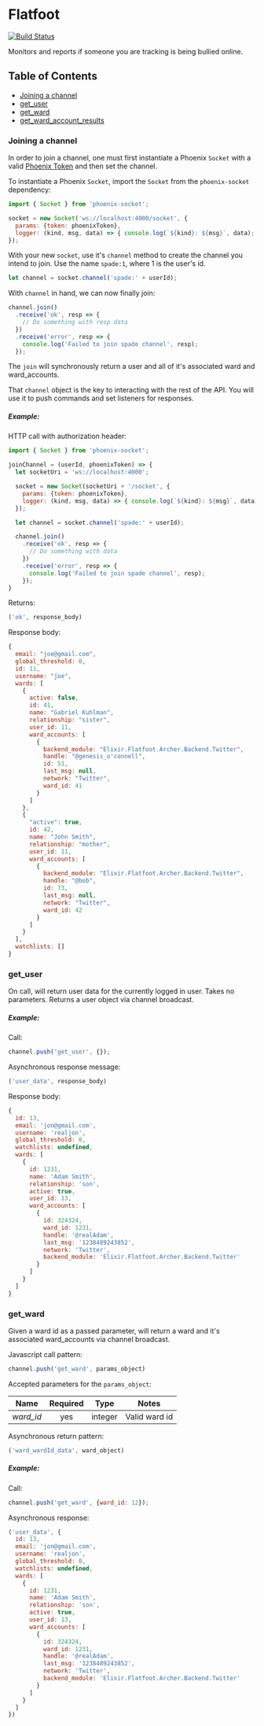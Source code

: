 # Flatfoot
[![Build Status](https://travis-ci.org/davelively14/flatfoot.svg?branch=master)](https://travis-ci.org/davelively14/flatfoot)

Monitors and reports if someone you are tracking is being bullied online.

## Table of Contents

* [Joining a channel](#join)
* [get_user](#get-user)
* [get_ward](#get-ward)
* [get_ward_account_results](#get-ward-account-results)

### <a name="join"></a>Joining a channel

In order to join a channel, one must first instantiate a Phoenix `Socket` with a valid [Phoenix Token](https://github.com/davelively14/flatfoot/blob/master/JSON_api.md#get-token) and then set the channel.

To instantiate a Phoenix `Socket`, import the `Socket` from the `phoenix-socket` dependency:

```javascript
import { Socket } from 'phoenix-socket';

socket = new Socket('ws://localhost:4000/socket', {
  params: {token: phoenixToken},
  logger: (kind, msg, data) => { console.log(`${kind}: ${msg}`, data); }
});
```

With your new `socket`, use it's `channel` method to create the channel you intend to join. Use the name `spade:1`, where 1 is the user's id.

```javascript
let channel = socket.channel('spade:' + userId);
```

With `channel` in hand, we can now finally join:

```javascript
channel.join()
  .receive('ok', resp => {
    // Do something with resp data
  })
  .receive('error', resp => {
    console.log('Failed to join spade channel', resp);
  });
```

The `join` will synchronously return a user and all of it's associated ward and ward_accounts.

That `channel` object is the key to interacting with the rest of the API. You will use it to push commands and set listeners for responses.

##### Example:

HTTP call with authorization header:
```javascript
import { Socket } from 'phoenix-socket';

joinChannel = (userId, phoenixToken) => {
  let socketUri = 'ws://localhost:4000';

  socket = new Socket(socketUri + '/socket', {
    params: {token: phoenixToken},
    logger: (kind, msg, data) => { console.log(`${kind}: ${msg}`, data); }
  });

  let channel = socket.channel('spade:' + userId);

  channel.join()
    .receive('ok', resp => {
      // Do something with data
    })
    .receive('error', resp => {
      console.log('Failed to join spade channel', resp);
    });
}
```

Returns:
```javascript
('ok', response_body)
```

Response body:
```javascript
{
  email: "joe@gmail.com",
  global_threshold: 0,
  id: 11,
  username: "joe",
  wards: [
    {
      active: false,
      id: 41,
      name: "Gabriel Kuhlman",
      relationship: "sister",
      user_id: 11,
      ward_accounts: [
        {
          backend_module: "Elixir.Flatfoot.Archer.Backend.Twitter",
          handle: "@genesis_o'connell",
          id: 51,
          last_msg: null,
          network: "Twitter",
          ward_id: 41
        }
      ]
    },
    {
      "active": true,
      id: 42,
      name: "John Smith",
      relationship: "mother",
      user_id: 11,
      ward_accounts: [
        {
          backend_module: "Elixir.Flatfoot.Archer.Backend.Twitter",
          handle: "@bob",
          id: 73,
          last_msg: null,
          network: "Twitter",
          ward_id: 42
        }
      ]
    }
  ],
  watchlists: []
}
```

### <a name="get-user"></a>get_user

On call, will return user data for the currently logged in user. Takes no parameters. Returns a user object via channel broadcast.

##### Example:

Call:

```javascript
channel.push('get_user', {});
```

Asynchronous response message:
```javascript
('user_data', response_body)
```

Response body:
```javascript
{
  id: 13,
  email: 'jon@gmail.com',
  username: 'realjon',
  global_threshold: 0,
  watchlists: undefined,
  wards: [
    {
      id: 1231,
      name: 'Adam Smith',
      relationship: 'son',
      active: true,
      user_id: 13,
      ward_accounts: [
        {
          id: 324324,
          ward_id: 1231,
          handle: '@realAdam',
          last_msg: '1238489243852',
          network: 'Twitter',
          backend_module: 'Elixir.Flatfoot.Archer.Backend.Twitter'
        }
      ]
    }
  ]
}
```

### <a name="get-ward"></a>get_ward

Given a ward id as a passed parameter, will return a ward and it's associated ward_accounts via channel broadcast.

Javascript call pattern:
```javascript
channel.push('get_ward', params_object)
```

Accepted parameters for the `params_object`:

Name | Required | Type | Notes
--- | :---: | :---: | ---
*ward_id* | yes | integer | Valid ward id

Asynchronous return pattern:
```javascript
('ward_wardId_data', ward_object)
```

##### Example:

Call:

```javascript
channel.push('get_ward', {ward_id: 12});
```

Asynchronous response:
```javascript
('user_data', {
  id: 13,
  email: 'jon@gmail.com',
  username: 'realjon',
  global_threshold: 0,
  watchlists: undefined,
  wards: [
    {
      id: 1231,
      name: 'Adam Smith',
      relationship: 'son',
      active: true,
      user_id: 13,
      ward_accounts: [
        {
          id: 324324,
          ward_id: 1231,
          handle: '@realAdam',
          last_msg: '1238489243852',
          network: 'Twitter',
          backend_module: 'Elixir.Flatfoot.Archer.Backend.Twitter'
        }
      ]
    }
  ]
})
```
